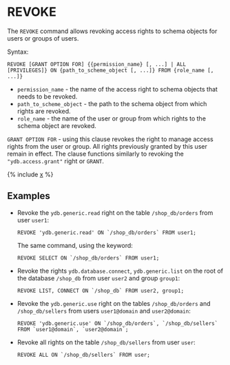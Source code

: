 # REVOKE

The `REVOKE` command allows revoking access rights to schema objects for users or groups of users.

Syntax:

```yql
REVOKE [GRANT OPTION FOR] {{permission_name} [, ...] | ALL [PRIVILEGES]} ON {path_to_scheme_object [, ...]} FROM {role_name [, ...]}
```

* `permission_name` - the name of the access right to schema objects that needs to be revoked.
* `path_to_scheme_object` - the path to the schema object from which rights are revoked.
* `role_name` - the name of the user or group from which rights to the schema object are revoked.

`GRANT OPTION FOR` - using this clause revokes the right to manage access rights from the user or group. All rights previously granted by this user remain in effect. The clause functions similarly to revoking the `"ydb.access.grant"` right or `GRANT`.

{% include [x](../_includes/permissions_list.md) %}

## Examples

* Revoke the `ydb.generic.read` right on the table `/shop_db/orders` from user `user1`:

  ```yql
  REVOKE 'ydb.generic.read' ON `/shop_db/orders` FROM user1;
  ```

  The same command, using the keyword:

  ```yql
  REVOKE SELECT ON `/shop_db/orders` FROM user1;
  ```

* Revoke the rights `ydb.database.connect`, `ydb.generic.list` on the root of the database `/shop_db` from user `user2` and group `group1`:

  ```yql
  REVOKE LIST, CONNECT ON `/shop_db` FROM user2, group1;
  ```

* Revoke the `ydb.generic.use` right on the tables `/shop_db/orders` and `/shop_db/sellers` from users `user1@domain` and `user2@domain`:

  ```yql
  REVOKE 'ydb.generic.use' ON `/shop_db/orders`, `/shop_db/sellers` FROM `user1@domain`, `user2@domain`;
  ```

* Revoke all rights on the table `/shop_db/sellers` from user `user`:

  ```yql
  REVOKE ALL ON `/shop_db/sellers` FROM user;
  ```
